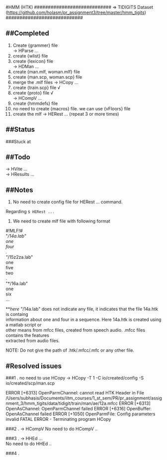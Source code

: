 #HMM (HTK)
############################
=> TIDIGITS Dataset (https://github.com/holasm/pr_assignment3/tree/master/hmm_tigits)
############################

##Completed
----------------------------
1. Create {grammer} file  
-> HParse ...  
2. create {wlist} file  
3. create {lexicon} file  
-> HDMan ...  
4. create {man.mlf, woman.mlf} file  
5. create {man.scp, woman.scp} file  
6. merge the .mlf files
-> HCopy ...  
7. create {train.scp} file  √  
8. create {proto} file  √  
-> HCompV ...  
9. create {hmmdefs} file
10. no need to create {macros} file. we can use {vFloors} file
11. create the mlf
-> HERest ... (repeat 3 or more times)  


##Status
----------------------------
###Stuck at



##Todo
----------------------------
-> HVite ...  
-> HResults ...  

##Notes
-----------------------------
1. No need to create config file for HERest ... command.  

Regarding `$ HERest ...`  
1. We need to create mlf file with following format  
  
\#!MLF!#  
"*/14a.lab"  
one  
four  
.  
"*/15z2za.lab"  
one  
five  
two  
.  
"*/16a.lab"  
one  
six  
...  
   
***here "*/14a.lab" does not indicate any file, it indicates that the file 14a.htk is containg   
information about one and four in a sequence. Here 14a.htk is created using a matlab script or   
other means from mfcc files, created from speech audio. .mfcc files contains the features   
extracted from audio files.

NOTE: Do not give the path of .htk/.mfcc/.mfc or any other file.

#Resolved issues
-----------------------------
###1 . no need to use HCopy
-> HCopy -T 1 -C io/created/config -S io/created/scp/man.scp

ERROR [+6313]  OpenParmChannel: cannot read HTK Header in File /Users/subhasis/Documents/iitm_courses/1_st_sem/PR/pr_assignment/assignment_3/hmm_tigits/data/tidigit/train/man/ae/12a.mfcc
  ERROR [+6313]  OpenAsChannel: OpenParmChannel failed
  ERROR [+6316]  OpenBuffer: OpenAsChannel failed
  ERROR [+1050]  OpenParmFile: Config parameters invalid
 FATAL ERROR - Terminating program HCopy

###2 .
-> HCompV 
No need to do HCompV ..

###3 .
-> HHEd ...  
No need to do HHEd ..

###4 .
